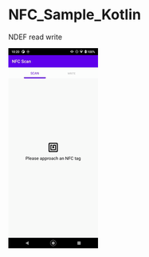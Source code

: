 # NFC_Sample_Kotlin
NDEF read write

<img src="https://github.com/Liuyiwem/pic/blob/main/nfc_read_write.gif" width="180" >
